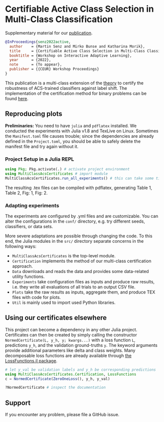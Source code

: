# Certifiable Active Class Selection in Multi-Class Classification

Supplementary material for our [publication](https://ceur-ws.org/Vol-3259/ialatecml_paper6.pdf).

```bibtex
@InProceedings{senz2022active,
  author    = {Martin Senz and Mirko Bunse and Katharina Morik},
  title     = {Certifiable Active Class Selection in Multi-Class Classification},
  booktitle = {Workshop on Interactive Adaptive Learning},
  year      = {2022},
  note      = {To appear},
  publisher = {{CEUR} Workshop Proceedings}
}
```

This publication is a multi-class extension of the [theory](https://2021.ecmlpkdd.org/wp-content/uploads/2021/07/sub_598.pdf) to certify the robustness of ACS-trained classifiers against label shift. The implementation of the certification method for binary problems can be found [here](https://github.com/mirkobunse/AcsCertificates.jl).

## Reproducing plots

**Preliminaries:** You need to have `julia` and `pdflatex` installed. We conducted the experiments with Julia v1.8 and TexLive on Linux. Sometimes the `Manifest.toml` file causes trouble; since the dependencies are already defined in the `Project.toml`, you should be able to safely delete the manifest file and try again without it.

### Project Setup in a Julia REPL

```julia
using Pkg; Pkg.activate(.) # activate project environment 
using MultiClassAcsCertificates # import module
MultiClassAcsCertificates.run_all_experiments() # this can take some time...
```
The resulting .tex files can be compiled with pdflatex, generating Table 1, Table 2, Fig: 1, Fig: 2. 

### Adapting experiments
The experiments are configured by .yml files and are customizable. You can alter the configurations in the `conf/` directory, e.g. try different seeds, classifiers, or data sets.

More severe adaptations are possible through changing the code. To this end, the Julia modules in the `src/` directory separate concerns in the following ways:

- `MultiClassAcsCertificates` is the top-level module.
- `Certification` implements the method of our multi-class certification approach.
- `Data` downloads and reads the data and provides some data-related utility functions.
- `Experiments` take configuration files as inputs and produce raw results, i.e. they write all evaluations of all trials to an output CSV file.
- `Plots` take the raw results as inputs, aggregate them, and produce TEX files with code for plots.
- `Util` is mainly used to import used Python libraries.

## Using our certificates elsewhere

This project can become a dependency in any other Julia project. Certificates can then be created by simply calling the constructor `NormedCertificate(L, y_h, y; kwargs...)` with a loss function `L`, predictions `y_h`, and the validation ground-truths `y`. The keyword arguments provide additional parameters like delta and class weights. Many decomposable loss functions are already available through [the LossFunctions.jl package](https://github.com/JuliaML/LossFunctions.jl).

```julia
# let y_val be validation labels and y_h be corresponding predictions
using MultiClassAcsCertificates.Certification, LossFunctions
c = NormedCertificate(ZeroOneLoss(), y_h, y_val)

?NormedCertificate # inspect the documentation
```

## Support

If you encounter any problem, please file a GitHub issue.